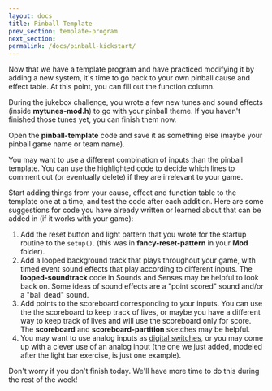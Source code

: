 ```yaml
---
layout: docs
title: Pinball Template
prev_section: template-program
next_section: 
permalink: /docs/pinball-kickstart/
---
```


Now that we have a template program and have practiced modifying it by adding a new system, it's time to go back to your own pinball cause and effect table. At this point, you can fill out the function column. 

During the jukebox challenge, you wrote a few new tunes and sound effects (inside **mytunes-mod.h**) to go with your pinball theme. If you haven't finished those tunes yet, you can finish them now.

Open the **pinball-template** code and save it as something else (maybe your pinball game name or team name). 

You may want to use a different combination of inputs than the pinball template. You can use the highlighted code to decide which lines to comment out (or eventually delete) if they are irrelevant to your game.

Start adding things from your cause, effect and function table to the template one at a time, and test the code after each addition. Here are some suggestions for code you have already written or learned about that can be added in (if it works with your game):

1. Add the reset button and light pattern that you wrote for the startup routine to the ```setup()```. (this was in **fancy-reset-pattern** in your **Mod** folder). 
2. Add a looped background track that plays throughout your game, with timed event sound effects that play according to different inputs. The **looped-soundtrack** code in Sounds and Senses may be helpful to look back on. Some ideas of sound effects are a "point scored" sound and/or a "ball dead" sound.
3. Add points to the scoreboard corresponding to your inputs. You can use the the scoreboard to keep track of lives, or maybe you have a different way to keep track of lives and will use the scoreboard only for score. The **scoreboard** and **scoreboard-partition** sketches may be helpful.
4. You may want to use analog inputs as [digital switches](http://ayocom.github.io/spice-pinball/docs/analog-as-digital/), or you may come up with a clever use of an analog input (the one we just added, modeled after the light bar exercise, is just one example). 

Don't worry if you don't finish today. We'll have more time to do this during the rest of the week!